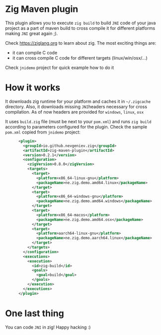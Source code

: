 

Zig Maven plugin
=====

This plugin allows you to execute `zig build` to build  `JNI` code of your java
project as a part of maven build to cross compile it for different platforms
making `JNI` great again ;).

Check https://ziglang.org to learn about zig. The most exciting things are:
* it can compile C code
* it can cross compile C code for different targets (linux/win/osx/...)


Check `jnidemo` project for quick example how to do it

How it works
===== 

It downloads zig runtime for your platform and caches it in `~/.zigcache` directory.
Also, it downloads missing `JNI`headers necessary for cross compilation. As of now
headers are provided for `windows`, `linux`, `osx`

It uses `build.zig` file (must be next to your `pom.xml`) and runs `zig build` according to
parameters configured for the plugin. Check the sample `pom.xml` copied from `jnidemo` project:
 
```xml
      <plugin>
        <groupId>io.github.nevgeniev.zig</groupId>
        <artifactId>zig-maven-plugin</artifactId>
        <version>0.2.1</version>
        <configuration>
          <zigVersion>0.8.0</zigVersion>
          <targets>
            <target>
              <platform>x86_64-linux-gnu</platform>
              <packageName>ne.zig.demo.amd64.linux</packageName>
            </target>
            <target>
              <platform>x86_64-windows-gnu</platform>
              <packageName>ne.zig.demo.amd64.windows</packageName>
            </target>
            <target>
              <platform>x86_64-macos</platform>
              <packageName>ne.zig.demo.amd64.osx</packageName>
            </target>
            <target>
              <platform>aarch64-linux-gnu</platform>
              <packageName>ne.zig.demo.aarch64.linux</packageName>
            </target>
          </targets>
        </configuration>
        <executions>
          <execution>
            <id>zig-build</id>
            <goals>
              <goal>build</goal>
            </goals>
          </execution>
        </executions>
      </plugin>

```

One last thing
====

You can code `JNI` in zig! Happy hacking :)
